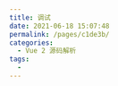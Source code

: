 ```yaml
---
title: 调试
date: 2021-06-18 15:07:48
permalink: /pages/c1de3b/
categories:
  - Vue 2 源码解析
tags:
  - 
---
```

